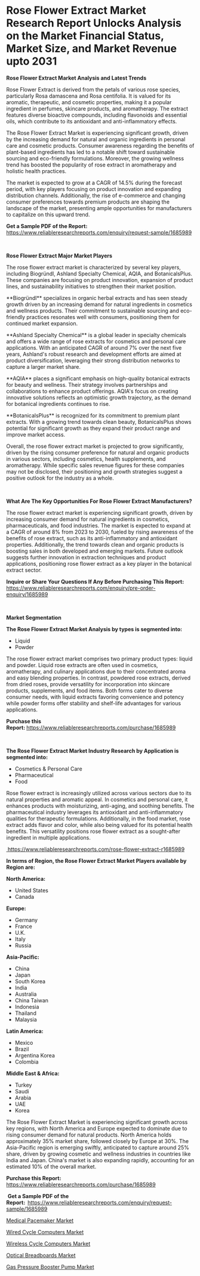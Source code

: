 <p><h1>Rose Flower Extract Market Research Report Unlocks Analysis on the Market Financial Status, Market Size, and Market Revenue upto 2031</h1></p><p><strong>Rose Flower Extract Market Analysis and Latest Trends</strong></p>
<p><p>Rose Flower Extract is derived from the petals of various rose species, particularly Rosa damascena and Rosa centifolia. It is valued for its aromatic, therapeutic, and cosmetic properties, making it a popular ingredient in perfumes, skincare products, and aromatherapy. The extract features diverse bioactive compounds, including flavonoids and essential oils, which contribute to its antioxidant and anti-inflammatory effects. </p><p>The Rose Flower Extract Market is experiencing significant growth, driven by the increasing demand for natural and organic ingredients in personal care and cosmetic products. Consumer awareness regarding the benefits of plant-based ingredients has led to a notable shift toward sustainable sourcing and eco-friendly formulations. Moreover, the growing wellness trend has boosted the popularity of rose extract in aromatherapy and holistic health practices. </p><p>The market is expected to grow at a CAGR of 14.5% during the forecast period, with key players focusing on product innovation and expanding distribution channels. Additionally, the rise of e-commerce and changing consumer preferences towards premium products are shaping the landscape of the market, presenting ample opportunities for manufacturers to capitalize on this upward trend.</p></p>
<p><strong>Get a Sample PDF of the Report:&nbsp;</strong> <a href="https://www.reliableresearchreports.com/enquiry/request-sample/1685989?utm_campaign=1581&utm_medium=2&utm_source=Github&utm_content=ia&utm_term=17122024&utm_id=rose-flower-extract">https://www.reliableresearchreports.com/enquiry/request-sample/1685989</a></p>
<p>&nbsp;</p>
<p><strong>Rose Flower Extract Major Market Players</strong></p>
<p><p>The rose flower extract market is characterized by several key players, including Biogründl, Ashland Specialty Chemical, AQIA, and BotanicalsPlus. These companies are focusing on product innovation, expansion of product lines, and sustainability initiatives to strengthen their market position.</p><p>**Biogründl** specializes in organic herbal extracts and has seen steady growth driven by an increasing demand for natural ingredients in cosmetics and wellness products. Their commitment to sustainable sourcing and eco-friendly practices resonates well with consumers, positioning them for continued market expansion.</p><p>**Ashland Specialty Chemical** is a global leader in specialty chemicals and offers a wide range of rose extracts for cosmetics and personal care applications. With an anticipated CAGR of around 7% over the next five years, Ashland's robust research and development efforts are aimed at product diversification, leveraging their strong distribution networks to capture a larger market share.</p><p>**AQIA** places a significant emphasis on high-quality botanical extracts for beauty and wellness. Their strategy involves partnerships and collaborations to enhance product offerings. AQIA's focus on creating innovative solutions reflects an optimistic growth trajectory, as the demand for botanical ingredients continues to rise.</p><p>**BotanicalsPlus** is recognized for its commitment to premium plant extracts. With a growing trend towards clean beauty, BotanicalsPlus shows potential for significant growth as they expand their product range and improve market access.</p><p>Overall, the rose flower extract market is projected to grow significantly, driven by the rising consumer preference for natural and organic products in various sectors, including cosmetics, health supplements, and aromatherapy. While specific sales revenue figures for these companies may not be disclosed, their positioning and growth strategies suggest a positive outlook for the industry as a whole.</p></p>
<p>&nbsp;</p>
<p><strong>What Are The Key Opportunities For Rose Flower Extract Manufacturers?</strong></p>
<p><p>The rose flower extract market is experiencing significant growth, driven by increasing consumer demand for natural ingredients in cosmetics, pharmaceuticals, and food industries. The market is expected to expand at a CAGR of around 8% from 2023 to 2030, fueled by rising awareness of the benefits of rose extract, such as its anti-inflammatory and antioxidant properties. Additionally, the trend towards clean and organic products is boosting sales in both developed and emerging markets. Future outlook suggests further innovation in extraction techniques and product applications, positioning rose flower extract as a key player in the botanical extract sector.</p></p>
<p><strong>Inquire or Share Your Questions If Any Before Purchasing This Report:</strong> <a href="https://www.reliableresearchreports.com/enquiry/pre-order-enquiry/1685989?utm_campaign=1581&utm_medium=2&utm_source=Github&utm_content=ia&utm_term=17122024&utm_id=rose-flower-extract">https://www.reliableresearchreports.com/enquiry/pre-order-enquiry/1685989</a></p>
<p>&nbsp;</p>
<p><strong>Market Segmentation</strong></p>
<p><strong>The Rose Flower Extract Market Analysis by types is segmented into:</strong></p>
<p><ul><li>Liquid</li><li>Powder</li></ul></p>
<p><p>The rose flower extract market comprises two primary product types: liquid and powder. Liquid rose extracts are often used in cosmetics, aromatherapy, and culinary applications due to their concentrated aroma and easy blending properties. In contrast, powdered rose extracts, derived from dried roses, provide versatility for incorporation into skincare products, supplements, and food items. Both forms cater to diverse consumer needs, with liquid extracts favoring convenience and potency while powder forms offer stability and shelf-life advantages for various applications.</p></p>
<p><strong>Purchase this Report:&nbsp;</strong><a href="https://www.reliableresearchreports.com/purchase/1685989?utm_campaign=1581&utm_medium=2&utm_source=Github&utm_content=ia&utm_term=17122024&utm_id=rose-flower-extract">https://www.reliableresearchreports.com/purchase/1685989</a></p>
<p>&nbsp;</p>
<p><strong>The Rose Flower Extract Market Industry Research by Application is segmented into:</strong></p>
<p><ul><li>Cosmetics & Personal Care</li><li>Pharmaceutical</li><li>Food</li></ul></p>
<p><p>Rose flower extract is increasingly utilized across various sectors due to its natural properties and aromatic appeal. In cosmetics and personal care, it enhances products with moisturizing, anti-aging, and soothing benefits. The pharmaceutical industry leverages its antioxidant and anti-inflammatory qualities for therapeutic formulations. Additionally, in the food market, rose extract adds flavor and color, while also being valued for its potential health benefits. This versatility positions rose flower extract as a sought-after ingredient in multiple applications.</p></p>
<p><a href="https://www.reliableresearchreports.com/rose-flower-extract-r1685989?utm_campaign=1581&utm_medium=2&utm_source=Github&utm_content=ia&utm_term=17122024&utm_id=rose-flower-extract">&nbsp;https://www.reliableresearchreports.com/rose-flower-extract-r1685989</a></p>
<p><strong>In terms of Region, the Rose Flower Extract Market Players available by Region are:</strong></p>
<p>
    <p> <strong> North America: </strong>
        <ul>
            <li>United States</li>
            <li>Canada</li>
        </ul>
        </p> 
    <p> <strong> Europe: </strong>
        <ul>
            <li>Germany</li>
            <li>France</li>
            <li>U.K.</li>
            <li>Italy</li>
            <li>Russia</li>
        </ul>
        </p> 
    <p> <strong> Asia-Pacific: </strong>
        <ul>
            <li>China</li>
            <li>Japan</li>
            <li>South Korea</li>
            <li>India</li>
            <li>Australia</li>
            <li>China Taiwan</li>
            <li>Indonesia</li>
            <li>Thailand</li>
            <li>Malaysia</li>
        </ul>
        </p> 
    <p> <strong> Latin America: </strong>
        <ul>
            <li>Mexico</li>
            <li>Brazil</li>
            <li>Argentina Korea</li>
            <li>Colombia</li>
        </ul>
        </p> 
    <p> <strong> Middle East & Africa: </strong>
        <ul>
            <li>Turkey</li>
            <li>Saudi</li>
            <li>Arabia</li>
            <li>UAE</li>
            <li>Korea</li>
        </ul>
    </p>
    </p>
<p><p>The Rose Flower Extract Market is experiencing significant growth across key regions, with North America and Europe expected to dominate due to rising consumer demand for natural products. North America holds approximately 35% market share, followed closely by Europe at 30%. The Asia-Pacific region is emerging swiftly, anticipated to capture around 25% share, driven by growing cosmetic and wellness industries in countries like India and Japan. China's market is also expanding rapidly, accounting for an estimated 10% of the overall market.</p></p>
<p><strong>Purchase this Report: </strong><a href="https://www.reliableresearchreports.com/purchase/1685989?utm_campaign=1581&utm_medium=2&utm_source=Github&utm_content=ia&utm_term=17122024&utm_id=rose-flower-extract">https://www.reliableresearchreports.com/purchase/1685989</a></p>
<p>&nbsp;<strong>Get a Sample PDF of the Report:&nbsp;&nbsp;</strong><a href="https://www.reliableresearchreports.com/enquiry/request-sample/1685989?utm_campaign=1581&utm_medium=2&utm_source=Github&utm_content=ia&utm_term=17122024&utm_id=rose-flower-extract">https://www.reliableresearchreports.com/enquiry/request-sample/1685989</a></p>
<p><strong></strong></p>
<p><p><a href="https://www.linkedin.com/pulse/medical-pacemaker-market-global-share-ranking-overall-sales-oympe?utm_campaign=1581&utm_medium=2&utm_source=Github&utm_content=ia&utm_term=17122024&utm_id=rose-flower-extract">Medical Pacemaker Market</a></p><p><a href="https://www.linkedin.com/pulse/expanding-global-wired-cycle-computers-market-future-growth-piowe?utm_campaign=1581&utm_medium=2&utm_source=Github&utm_content=ia&utm_term=17122024&utm_id=rose-flower-extract">Wired Cycle Computers Market</a></p><p><a href="https://www.linkedin.com/pulse/wireless-cycle-computers-market-trends-share-analysis-size-t8xle?utm_campaign=1581&utm_medium=2&utm_source=Github&utm_content=ia&utm_term=17122024&utm_id=rose-flower-extract">Wireless Cycle Computers Market</a></p><p><a href="https://www.linkedin.com/pulse/comprehensive-optical-breadboards-market-study-projected-fhrke?utm_campaign=1581&utm_medium=2&utm_source=Github&utm_content=ia&utm_term=17122024&utm_id=rose-flower-extract">Optical Breadboards Market</a></p><p><a href="https://www.linkedin.com/pulse/comprehensive-assessment-globalgas-pressure-booster-pump-ppoif?utm_campaign=1581&utm_medium=2&utm_source=Github&utm_content=ia&utm_term=17122024&utm_id=rose-flower-extract">Gas Pressure Booster Pump Market</a></p></p>
